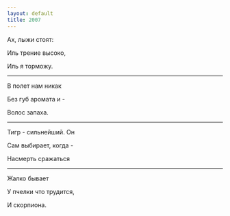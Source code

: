 ```yaml
---
layout: default
title: 2007
---
```


Ах, лыжи стоят:

Иль трение высоко,

Иль я торможу.

***

В полет нам никак

Без губ аромата и -

Волос запаха.

***

Тигр - сильнейший. Он

Сам выбирает, когда -

Насмерть сражаться

***

Жалко бывает

У пчелки что трудится,

И скорпиона.
